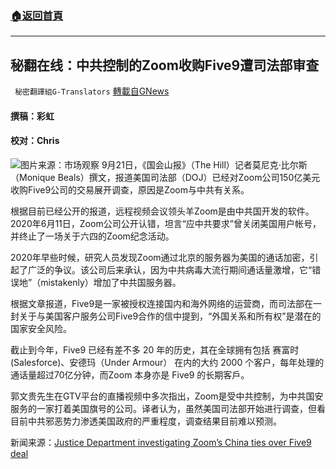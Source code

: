 ###  [:house:返回首頁](https://github.com/ourhimalayas/txt)
---


## 秘翻在线：中共控制的Zoom收购Five9遭司法部审查
` 秘密翻譯組G-Translators` [轉載自GNews](https://gnews.org/zh-hans/1547494/)

#### 撰稿：彩虹

#### 校对：Chris
![](https://assets.gnews.org/wp-content/uploads/2021/09/图片1-2-3.jpg)图片来源：市场观察
9月21日，《国会山报》（The Hill）记者莫尼克·比尔斯（Monique Beals）撰文，报道美国司法部（DOJ）已经对Zoom公司150亿美元收购Five9公司的交易展开调查，原因是Zoom与中共有关系。

根据目前已经公开的报道，远程视频会议领头羊Zoom是由中共国开发的软件。2020年6月11日，Zoom公司公开认错，坦言“应中共要求”曾关闭美国用户帐号，并终止了一场关于六四的Zoom纪念活动。

2020年早些时候，研究人员发现Zoom通过北京的服务器为美国的通话加密，引起了广泛的争议。该公司后来承认，因为中共病毒大流行期间通话量激增，它“错误地”（mistakenly）增加了中共国服务器。

根据文章报道，Five9是一家被授权连接国内和海外网络的运营商，而司法部在一封关于与美国客户服务公司Five9合作的信中提到，“外国关系和所有权”是潜在的国家安全风险。

截止到今年，Five9 已经有差不多 20 年的历史，其在全球拥有包括 赛富时 (Salesforce)、安德玛（Under Armour） 在内的大约 2000 个客户，每年处理的通话量超过70亿分钟，而Zoom 本身亦是 Five9 的长期客戶。

郭文贵先生在GTV平台的直播视频中多次指出，Zoom是受中共控制，为中共国安服务的一家打着美国旗号的公司。译者认为，虽然美国司法部开始进行调查，但看目前中共邪恶势力渗透美国政府的严重程度，调查结果目前难以预测。

新闻来源：[Justice Department investigating Zoom’s China ties over Five9 deal](https://thehill.com/policy/technology/573281-justice-department-investigating-zooms-china-ties-over-five9-deal?rl=1)
